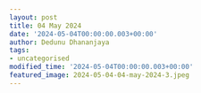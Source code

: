 ```yaml
---
layout: post
title: 04 May 2024
date: '2024-05-04T00:00:00.003+00:00'
author: Dedunu Dhananjaya
tags:
- uncategorised
modified_time: '2024-05-04T00:00:00.003+00:00'
featured_image: 2024-05-04-04-may-2024-3.jpeg
---
```

